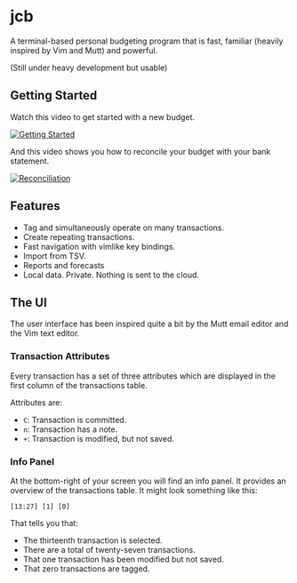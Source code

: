 # jcb

A terminal-based personal budgeting program that is fast, familiar (heavily inspired by Vim and Mutt) and powerful.

(Still under heavy development but usable)


## Getting Started

Watch this video to get started with a new budget.

[![Getting Started](https://user-images.githubusercontent.com/131466/210484368-1f06f2b2-20b9-49f9-8283-87846da8fbed.png)](https://u.pcloud.link/publink/show?code=XZAWeeVZItk1CMJmI1fBHOlwonuAJmkWr22k)

And this video shows you how to reconcile your budget with your bank statement.

[![Reconciliation](https://user-images.githubusercontent.com/131466/210484542-844bb59d-e49e-4103-bc50-04963660a06e.png)](https://u.pcloud.link/publink/show?code=XZc9eeVZE6jAm2PQMvbxiOQDeGcwmfnRyTzy)


## Features

- Tag and simultaneously operate on many transactions.
- Create repeating transactions.
- Fast navigation with vimlike key bindings.
- Import from TSV.
- Reports and forecasts
- Local data. Private. Nothing is sent to the cloud.


## The UI

The user interface has been inspired quite a bit by the Mutt email editor and the Vim text editor.


### Transaction Attributes

Every transaction has a set of three attributes which are displayed in the first column of the transactions table.

Attributes are:

- `C`: Transaction is committed.
- `n`: Transaction has a note.
- `+`: Transaction is modified, but not saved.


### Info Panel

At the bottom-right of your screen you will find an info panel. It provides an overview of the transactions table. It might look something like this:

```
[13:27] [1] [0]
```

That tells you that:
- The thirteenth transaction is selected.
- There are a total of twenty-seven transactions.
- That one transaction has been modified but not saved.
- That zero transactions are tagged.

